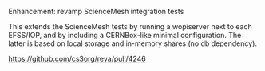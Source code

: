 Enhancement: revamp ScienceMesh integration tests

This extends the ScienceMesh tests by running a wopiserver next
to each EFSS/IOP, and by including a CERNBox-like minimal configuration.
The latter is based on local storage and in-memory shares (no db dependency).

https://github.com/cs3org/reva/pull/4246
